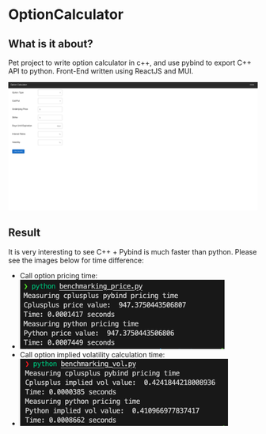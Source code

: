 # OptionCalculator

## What is it about?

Pet project to write option calculator in c++, and use pybind to export C++ API to python. Front-End written using ReactJS and MUI.

![Alt Text](https://github.com/lersonglim/OptionCalculator/blob/main/assets/option_calculator.png)

## Result

It is very interesting to see C++ + Pybind is much faster than python. Please see the images below for time difference:

- Call option pricing time:
- ![Alt Text](https://github.com/lersonglim/OptionCalculator/blob/main/assets/price_time.png)
- Call option implied volatility calculation time:
- ![Alt Text](https://github.com/lersonglim/OptionCalculator/blob/main/assets/vol_time.png)
